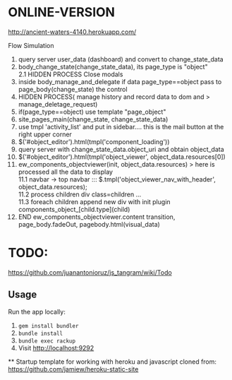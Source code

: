 ONLINE-VERSION
===========
http://ancient-waters-4140.herokuapp.com/


Flow Simulation  
1. query server user_data (dashboard)  and convert to change_state_data  
2. body_change_state(change_state_data), its page_type is "object"  
   2.1 HIDDEN PROCESS Close modals  
3. inside body_manage_and_delegate if data page_type==object  pass to page_body(change_state) the control  
4. HIDDEN PROCESS( manage history and record data to dom and > manage_deletage_request)  
5. if(page_type==object) use template "page_object"  
6. site_pages_main(change_state, change_state_data)  
7. use tmpl 'activity_list' and put in sidebar.... this is the mail button at the right upper corner  
8. $('#object_editor').html(tmpl('component_loading'))   
9. query server with change_state_data.object_uri and obtain object_data  
10. $('#object_editor').html(tmpl('object_viewer', object_data.resources[0])  
11. ew_components_objectviewer(init, object_data.resources)  > here is processed all the data to display  
    11.1   navbar -> top navbar ::: $.tmpl('object_viewer_nav_with_header', object_data.resources);  
    11.2 process children div class=children ...   
    11.3 foreach children append new div with init plugin components_object_\[child.type\](child)  
12. END ew_components_objectviewer.content transition, page_body.fadeOut, pagebody.html(visual_data)  



TODO:
====
https://github.com/juanantonioruz/js_tangram/wiki/Todo

Usage
-----

Run the app locally:

1. `gem install bundler`
2. `bundle install`
3. `bundle exec rackup`
4. Visit <http://localhost:9292>


** Startup template for working with heroku and javascript cloned from:   
https://github.com/jamiew/heroku-static-site 
